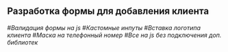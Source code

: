 ## Разработка формы для добавления клиента

#_Валидация формы на js_
#_Кастомные инпуты_
#_Вставка логотипа клиента_
#_Маска на телефонный номер_
#_Все на js без подключения доп. библиотек_

